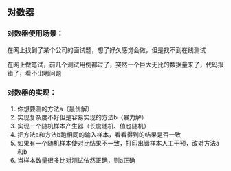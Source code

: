 ## 对数器

### 对数器使用场景：

在网上找到了某个公司的面试题，想了好久感觉会做，但是找不到在线测试

在网上做笔试，前几个测试用例都过了，突然一个巨大无比的数据量来了，代码报错了，看不出哪问题



### 对数器的实现：

1. 你想要测的方法a（最优解）
2. 实现复杂度不好但是容易实现的方法b（暴力解）
3. 实现一个随机样本产生器（长度随机、值也随机）
4. 把方法a和方法b跑相同的输入样本，看看得到的结果是否一致
5. 如果有一个随机样本使对比结果不一致，打印出错样本人工干预，改对方法a和b
6. 当样本数量很多比对测试依然正确，则a正确